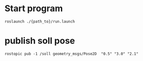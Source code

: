 # Start program

`roslaunch ./{path_to}/run.launch`

# publish soll pose

`rostopic pub -1 /soll geometry_msgs/Pose2D  "0.5" "3.0" "2.1"`